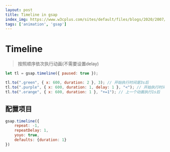 ```yaml
---
layout: post
title: Timeline in gsap
index_img: https://www.w3cplus.com/sites/default/files/blogs/2020/2007/greensock-beginner-1.png
tags: ['animation', 'gsap']
---
```


# Timeline
> 按照顺序依次执行动画(不需要设置delay)

```js
let tl = gsap.timeline({ paused: true });

tl.to(".green", { x: 600, duration: 2 }, 3); // 开始执行时间是3s后
tl.to(".purple", { x: 600, duration: 1, delay: 1 }, "<"); // 开始执行时间'<', 插入到上一个动画开头
tl.to(".orange", { x: 600, duration: 1 }, "+=1"); // 上一个动画执行1s后
```

## 配置项目
```js
gsap.timeline({ 
	repeat: -1, 
	repeatDelay: 1, 
	yoyo: true, 
	defaults: {duration: 1} 
})
```

